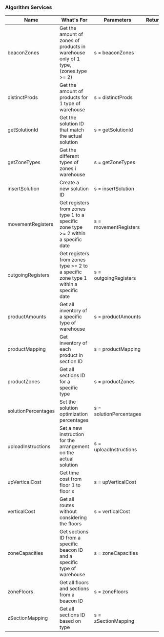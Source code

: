 ### Algorithm Services ###

Name | What's For | Parameters| Return
---|---|---|---
beaconZones| Get the amount of zones of products in warehouse only of 1 type, (zones.type >= 2)|s = beaconZones|
distinctProds| Get the amount of products for 1 type of warehouse|s = distinctProds|
getSolutionId| Get the solution ID that match the actual solution|s = getSolutionId |
getZoneTypes|Get the different types of zones i warehouse|s = getZoneTypes |
insertSolution|Create a new solution ID|s = insertSolution |
movementRegisters| Get registers from zones type 1 to a specific zone type >= 2 within a specific date|s = movementRegisters |
outgoingRegisters|Get registers from zones type >= 2 to a specific zone type 1 within a specific date|s = outgoingRegisters |
productAmounts|Get all inventory of a specific type of warehouse|s = productAmounts |
productMapping|Get inventory of each product in section ID|s = productMapping |
productZones|Get all sections ID for a specific type|s = productZones |
solutionPercentages|Set the solution optimization percentages|s = solutionPercentages |
uploadInstructions|Set a new instruction for the arrangement on the actual solution |s = uploadInstructions |
upVerticalCost|Get time cost from floor 1 to floor x|s = upVerticalCost |
verticalCost|Get all routes without considering the floors|s = verticalCost |
zoneCapacities|Get sections ID from a specific beacon ID and a specific type of warehouse|s = zoneCapacities |
zoneFloors|Get all floors and sections from a beacon ID|s = zoneFloors |
zSectionMapping|Get all sections ID based on type|s = zSectionMapping |
